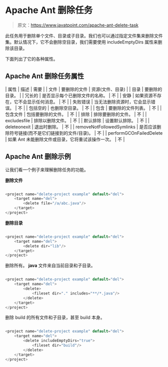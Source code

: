 # Apache Ant 删除任务

> 原文：<https://www.javatpoint.com/apache-ant-delete-task>

此任务用于删除单个文件、目录或子目录。我们也可以通过指定文件集来删除文件集。默认情况下，它不会删除空目录，我们需要使用 includeEmptyDirs 属性来删除该目录。

下面列出了它的各种属性。

## Apache Ant 删除任务属性

| 属性 | 描述 | 需要 |
| 文件 | 要删除的文件 | 资源(文件、目录) |
| 目录 | 要删除的目录。 |
| 冗长的 | 是否显示每个已删除文件的名称。 | 不 |
| 安静 | 如果资源不存在，它不会显示任何消息。 | 不 |
| 失败错误 | 当无法删除资源时，它会显示错误。 | 不 |
| 包括空的 | 也删除空目录。 | 不 |
| 包含 | 要删除的文件列表。 | 不 |
| 包含文件 | 包括要删除的文件。 | 不 |
| 排除 | 排除要删除的文件。 | 不 |
| excludesfile | 排除以删除文件。 | 不 |
| 默认排除 | 设置默认排除。 | 不 |
| deleteonexit | 退出时删除。 | 不 |
| removeNotFollowedSymlinks | 是否应该删除符号链接(而不是它们链接到的文件/目录)。 | 不 |
| performGCOnFailedDelete | 如果 Ant 未能删除文件或目录，它将重试该操作一次。 | 不 |

## Apache Ant 删除示例

让我们看一个例子来理解删除任务的功能。

**删除文件**

```java

<project name="delete-project example" default="del">
	<target name="del">
		<delete file="/a/abc.java"/>
	</target>
</project>

```

**删除目录**

```java

<project name="delete-project example" default="del">
	<target name="del">
		<delete dir="lib"/>
	</target>
</project>

```

删除所有。 **java** 文件来自当前目录和子目录。

```java

<project name="delete-project example" default="del">
	<target name="del">
		<delete>
 			<fileset dir="." includes="**/*.java"/>
		</delete>
	</target>
</project>

```

删除 build 的所有文件和子目录，甚至 build 本身。

```java

<project name="delete-project example" default="del">
	<target name="del">
		<delete includeEmptyDirs="true">
  			<fileset dir="build"/>
		</delete>
	</target>
</project>

```